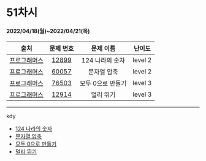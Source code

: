 # 51차시
#### 2022/04/18(월)~2022/04/21(목)

|               출처               |                   문제 번호                    |     문제 이름      | 난이도 |
| :------------------------------: | :--------------------------------------------: | :----------------: | :----: |
| [프로그래머스](https://programmers.co.kr/) | [12899](https://programmers.co.kr/learn/courses/30/lessons/12899) | 124 나라의 숫자 | level 2 |
| [프로그래머스](https://programmers.co.kr/) | [60057](https://programmers.co.kr/learn/courses/30/lessons/60057) | 문자열 압축 | level 2 |
| [프로그래머스](https://programmers.co.kr/) | [76503](https://programmers.co.kr/learn/courses/30/lessons/76503) | 모두 0으로 만들기 | level 3 |
| [프로그래머스](https://programmers.co.kr/) | [12914](https://programmers.co.kr/learn/courses/30/lessons/12914) | 멀리 뛰기 | level 3 |


---

kdy
- [124 나라의 숫자](https://tropical-couch-e39.notion.site/PRO-12899-124-3cd1422d283a482ba30b2857f91efafe)
- [문자열 압축](https://tropical-couch-e39.notion.site/PRO-60057-fd626c1961b14809976f914b892ca508)
- [모두 0으로 만들기]()
- [멀리 뛰기](https://tropical-couch-e39.notion.site/PRO-12914-638924dc207742ca873cc410a462b0cb)
